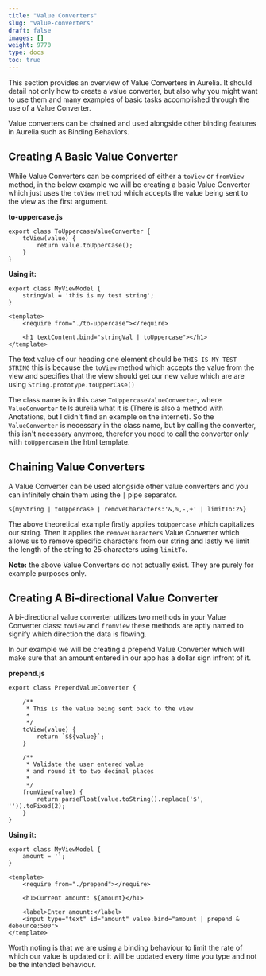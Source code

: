 ```yaml
---
title: "Value Converters"
slug: "value-converters"
draft: false
images: []
weight: 9770
type: docs
toc: true
---
```


This section provides an overview of Value Converters in Aurelia. It should detail not only how to create a value converter, but also why you might want to use them and many examples of basic tasks accomplished through the use of a Value Converter.

Value converters can be chained and used alongside other binding features in Aurelia such as Binding Behaviors.

## Creating A Basic Value Converter
While Value Converters can be comprised of either a `toView` or `fromView` method, in the below example we will be creating a basic Value Converter which just uses the `toView` method which accepts the value being sent to the view as the first argument.

**to-uppercase.js**

```
export class ToUppercaseValueConverter {
    toView(value) {
        return value.toUpperCase();
    }
}
```

**Using it:**

```
export class MyViewModel {
    stringVal = 'this is my test string';
}
```

```
<template>
    <require from="./to-uppercase"></require>

    <h1 textContent.bind="stringVal | toUppercase"></h1>
</template>
```

The text value of our heading one element should be `THIS IS MY TEST STRING` this is because the `toView` method which accepts the value from the view and specifies that the view should get our new value which are are using `String.prototype.toUpperCase()`

The class name is in this case `ToUppercaseValueConverter`, where `ValueConverter` tells aurelia what it is (There is also a method with Anotations, but I didn't find an example on the internet). So the `ValueConverter` is necessary in the class name, but by calling the converter, this isn't necessary anymore, therefor you need to call the converter only with `toUppercase`in the html template.

## Chaining Value Converters
A Value Converter can be used alongside other value converters and you can infinitely chain them using the `|` pipe separator.

    ${myString | toUppercase | removeCharacters:'&,%,-,+' | limitTo:25}

The above theoretical example firstly applies `toUppercase` which capitalizes our string. Then it applies the `removeCharacters` Value Converter which allows us to remove specific characters from our string and lastly we limit the length of the string to 25 characters using `limitTo`.

**Note:** the above Value Converters do not actually exist. They are purely for example purposes only.

## Creating A Bi-directional Value Converter
A bi-directional value converter utilizes two methods in your Value Converter class: `toView` and `fromView` these methods are aptly named to signify which direction the data is flowing.

In our example we will be creating a prepend Value Converter which will make sure that an amount entered in our app has a dollar sign infront of it.

**prepend.js**

```
export class PrependValueConverter {
  
    /**
     * This is the value being sent back to the view
     *
     */
    toView(value) {
        return `$${value}`;
    }

    /**
     * Validate the user entered value
     * and round it to two decimal places
     *
     */
    fromView(value) {
        return parseFloat(value.toString().replace('$', '')).toFixed(2);
    }
}
```

**Using it:**

```
export class MyViewModel {
    amount = '';
}
```

```
<template>
    <require from="./prepend"></require>

    <h1>Current amount: ${amount}</h1>

    <label>Enter amount:</label>
    <input type="text" id="amount" value.bind="amount | prepend & debounce:500">
</template>
```

Worth noting is that we are using a binding behaviour to limit the rate of which our value is updated or it will be updated every time you type and not be the intended behaviour.

